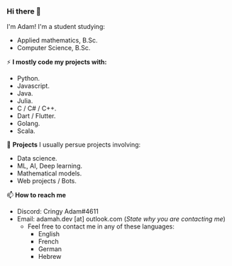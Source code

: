 ### Hi there 👋
I'm Adam!
I'm a student studying:
- Applied mathematics, B.Sc.
- Computer Science, B.Sc.


⚡ **I mostly code my projects with:**
- Python.
- Javascript.
- Java.
- Julia.
- C / C# / C++.
- Dart / Flutter.
- Golang.
- Scala.

🔭 **Projects**
I usually persue projects involving:
- Data science.
- ML, AI, Deep learning.
- Mathematical models.
- Web projects / Bots.


📫 **How to reach me**
- Discord: Cringy Adam#4611
- Email: adamah.dev [at] outlook.com  (_State why you are contacting me_)
  - Feel free to contact me in any of these languages:
    - English
    - French
    - German
    - Hebrew
<!--
**adamaharony/adamaharony** is a ✨ _special_ ✨ repository because its `README.md` (this file) appears on your GitHub profile.

Here are some ideas to get you started:

- 🔭 I’m currently working on ...
- 🌱 I’m currently learning ...
- 👯 I’m looking to collaborate on ...
- 🤔 I’m looking for help with ...
- 💬 Ask me about ...
- 📫 How to reach me: ...
- 😄 Pronouns: ...
- ⚡ Fun fact: ...
-->
